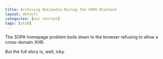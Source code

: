 ```yaml
---
title: Archiving Wikipedia During the SOPA Blackout
layout: default
categories: [war stories]
tags: [stub]
---
```


The SOPA homepage problem boils down to the browser refusing to allow a cross-domain XHR.

But the full story is, well, icky.